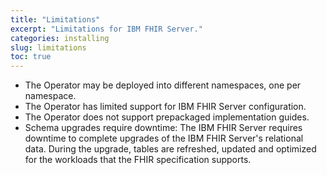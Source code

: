```yaml
---
title: "Limitations"
excerpt: "Limitations for IBM FHIR Server."
categories: installing
slug: limitations
toc: true
---
```


* The Operator may be deployed into different namespaces, one per namespace.
* The Operator has limited support for IBM FHIR Server configuration.
* The Operator does not support prepackaged implementation guides.
* Schema upgrades require downtime: The IBM FHIR Server requires downtime to complete upgrades of the IBM FHIR Server's relational data. During the upgrade, tables are refreshed, updated and optimized for the workloads that the FHIR specification supports.